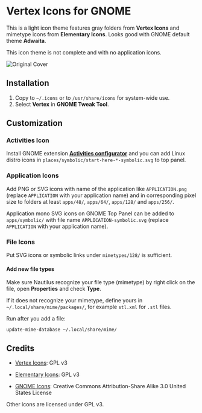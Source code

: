 # Vertex Icons for GNOME

This is a light icon theme features gray folders from **Vertex Icons** and mimetype icons from **Elementary Icons**. Looks good with GNOME default theme **Adwaita**.

This icon theme is not complete and with no application icons.

![Original Cover](http://i.imgur.com/paECSRR.png)

## Installation

1. Copy to `~/.icons` or to `/usr/share/icons` for system-wide use.
2. Select **Vertex** in **GNOME Tweak Tool**.

## Customization

### Activities Icon

Install GNOME extension **[Activities configurator](https://extensions.gnome.org/extension/358/activities-configurator/)** and you can add Linux distro icons in `places/symbolic/start-here-*-symbolic.svg` to top panel.

### Application Icons

Add PNG or SVG icons with name of the application like `APPLICATION.png` (replace `APPLICATION` with your application name) and in corresponding pixel size to folders at least `apps/48/`, `apps/64/`, `apps/128/` and `apps/256/`.

Application mono SVG icons on GNOME Top Panel can be added to `apps/symbolic/` with file name `APPLICATION-symbolic.svg` (replace `APPLICATION` with your application name).

### File Icons

Put SVG icons or symbolic links under `mimetypes/128/` is sufficient.

#### Add new file types

Make sure Nautilus recognize your file type (mimetype) by right click on the file, open **Properties** and check **Type**.

If it does not recognize your mimetype, define yours in `~/.local/share/mime/packages/`, for example `stl.xml` for `.stl` files.

Run after you add a file:
```
update-mime-database ~/.local/share/mime/
```

## Credits

* [Vertex Icons](https://github.com/horst3180/vertex-icons): GPL v3

* [Elementary Icons](https://github.com/elementary/icons): GPL v3

* [GNOME Icons](https://github.com/gnome-design-team/gnome-icons): Creative Commons Attribution-Share Alike 3.0 United States License

Other icons are licensed under GPL v3.
